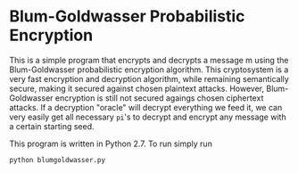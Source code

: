 # Blum-Goldwasser Probabilistic Encryption

This is a simple program that encrypts and decrypts a message m using the Blum-Goldwasser probabilistic encryption algorithm.
This cryptosystem is a very fast encryption and decryption algorithm, while remaining semantically secure, making it secured against
chosen plaintext attacks. However, Blum-Goldwasser encryption is still not secured agaings chosen ciphertext attacks. If a decryption
"oracle" will decrypt everything we feed it, we can very easily get all necessary `pi`'s to decrypt and encrypt any message with a certain starting seed.

This program is written in Python 2.7. To run simply run

```
python blumgoldwasser.py
```
